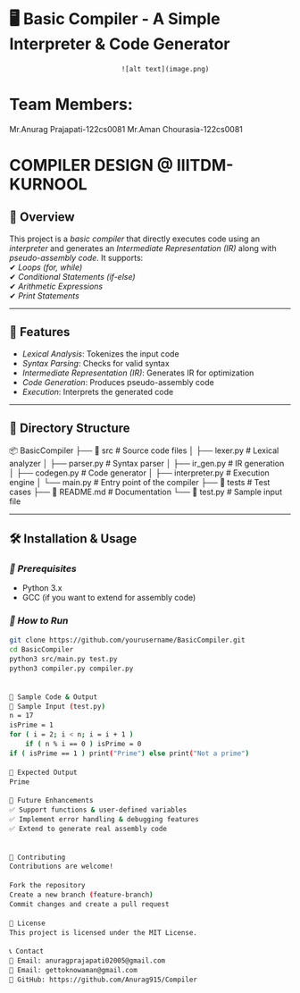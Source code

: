 # 🖥 Basic Compiler - A Simple Interpreter & Code Generator  

                                ![alt text](image.png)
# Team Members:
Mr.Anurag Prajapati-122cs0081
Mr.Aman Chourasia-122cs0081

# COMPILER DESIGN @ IIITDM-KURNOOL
## 📌 Overview  
This project is a *basic compiler* that directly executes code using an *interpreter* and generates an *Intermediate Representation (IR)* along with *pseudo-assembly code*. It supports:  
✔ *Loops (for, while)*  
✔ *Conditional Statements (if-else)*  
✔ *Arithmetic Expressions*  
✔ *Print Statements*  

---

## 🚀 Features  
- *Lexical Analysis*: Tokenizes the input code  
- *Syntax Parsing*: Checks for valid syntax  
- *Intermediate Representation (IR)*: Generates IR for optimization  
- *Code Generation*: Produces pseudo-assembly code  
- *Execution*: Interprets the generated code  

---

## 📂 Directory Structure  
📦 BasicCompiler
├── 📂 src # Source code files
│ ├── lexer.py # Lexical analyzer
│ ├── parser.py # Syntax parser
│ ├── ir_gen.py # IR generation
│ ├── codegen.py # Code generator
│ ├── interpreter.py # Execution engine
│ └── main.py # Entry point of the compiler
├── 📂 tests # Test cases
├── 📜 README.md # Documentation
└── 📜 test.py # Sample input file



---

## 🛠 Installation & Usage  
### *🔹 Prerequisites*  
- Python 3.x  
- GCC (if you want to extend for assembly code)  

### *🔹 How to Run*  
```bash
git clone https://github.com/yourusername/BasicCompiler.git
cd BasicCompiler
python3 src/main.py test.py
python3 compiler.py compiler.py


📝 Sample Code & Output
🔹 Sample Input (test.py)
n = 17
isPrime = 1
for ( i = 2; i < n; i = i + 1 ) 
    if ( n % i == 0 ) isPrime = 0
if ( isPrime == 1 ) print("Prime") else print("Not a prime")

🔹 Expected Output
Prime

🎯 Future Enhancements
✅ Support functions & user-defined variables
✅ Implement error handling & debugging features
✅ Extend to generate real assembly code


🤝 Contributing
Contributions are welcome!

Fork the repository
Create a new branch (feature-branch)
Commit changes and create a pull request

📄 License
This project is licensed under the MIT License.

📞 Contact
📧 Email: anuragprajapati02005@gmail.com
📧 Email: gettoknowaman@gmail.com
🔗 GitHub: https://github.com/Anurag915/Compiler
